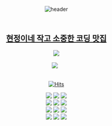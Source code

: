 <div align="center">

![header](https://capsule-render.vercel.app/api?type=wave&color=ffb8c6&height=500&section=header&text=Hyeon%20TTora&fontSize=90)
<p align="center">	 
<!-- <img src="https://user-images.githubusercontent.com/73942023/144770972-17cb5203-9c0d-4c5c-adc3-af7a69bf68e1.gif"> -->
<!-- <img src="https://user-images.githubusercontent.com/73942023/144771272-6ee5d22a-2002-4a40-819b-89ac0cc00080.gif"> -->  

## </br>[현정이네 작고 소중한 코딩 맛집](https://satisfying-clover-588.notion.site/HTTO-bd9fb7b4381843298fe2af214adaeb64)

<img src = "https://mblogthumb-phinf.pstatic.net/MjAyMDA0MjJfMjkz/MDAxNTg3NTM0NDg4MjYy.Y1qtxZsZHFb7K0mUYCBSlYXDeeNrEvy5arabf1vzefMg.n6lCRbtVy_z5GqFe0vPGUjF_-NrycUUAK5wONEQwMJMg.GIF.yubini99/3.gif?type=w800">
<br>

</br>
<a href="https://github.com/HyeonTtora/github-readme-stats"><img src="https://github-readme-stats.vercel.app/api?username=HyeonTtora&theme=omni&show_icons=true"/></a> &nbsp 
<!-- <img src="https://github-readme-stats.vercel.app/api/top-langs/?username=HyeonTtora&theme=omni&layout=compact"/> -->
	
<!-- <a href="https://github.com/HyeonTtora"> <img src="https://github-readme-stats.vercel.app/api/top-langs/?username=HyeonTtora&theme=omni&show_icons=true"/> --> 
<!-- [![HyeonTtora's wakatime stats](https://github-readme-stats.vercel.app/api/wakatime?username=HyeonTtora )](https://github.com/HyeonTtora/github-readme-stats) -->
<!-- [![Readme Card](https://github-readme-stats.vercel.app/api/pin/?username=HyeonTtora&repo=github-readme-stats)](https://github.com/HyeonTtora/github-readme-stats) -->
<br>

</br>

[![Hits](https://hits.seeyoufarm.com/api/count/incr/badge.svg?url=https%3A%2F%2Fgithub.com%2FHyeonTtora&count_bg=%23FF899D&title_bg=%23FF6E6E&icon=shell.svg&icon_color=%23FFFFFF&title=HITS%E2%95%B0%28*%C2%B0%E2%96%BD%C2%B0*%29%E2%95%AF&edge_flat=false)](https://hits.seeyoufarm.com)

<img src="https://img.shields.io/badge/Visual Studio Code-007ACC?style=flat-square&logo=Visual Studio Code&logoColor=white"/> <img src="https://img.shields.io/badge/Eclipse IDE-2C2255?style=flat-square&logo=Eclipse IDE&logoColor=white"/> <img src="https://img.shields.io/badge/IntelliJ IDEA-000000?style=flat-square&logo=IntelliJ IDEA&logoColor=white"/>  
<img src="https://img.shields.io/badge/Oracle-F80000?style=flat-square&logo=Oracle&logoColor=white"/> <img src="https://img.shields.io/badge/MySQL-4479A1?style=flat-square&logo=MySQL&logoColor=white"/> <img src="https://img.shields.io/badge/Microsoft SQL Server-CC2927?style=flat-square&logo=Microsoft SQL Server&logoColor=white"/>  
<img src="https://img.shields.io/badge/Python-3776AB?style=flat-square&logo=Python&logoColor=white"/> <img src="https://img.shields.io/badge/Java-FFFFFF?style=flat-square&logo=OpenJDK&logoColor=black"/> <img src="https://img.shields.io/badge/JavaScript-F7DF1E?style=flat-square&logo=JavaScript&logoColor=white"/>  
<img src="https://img.shields.io/badge/Spring-6DB33F?style=flat-square&logo=Spring&logoColor=white"/> <img src="https://img.shields.io/badge/C-A8B9CC?style=flat-square&logo=C&logoColor=white"/> <img src="https://img.shields.io/badge/C++-00599C?style=flat-square&logo=C%2B%2B&logoColor=white"/>  

</div>

